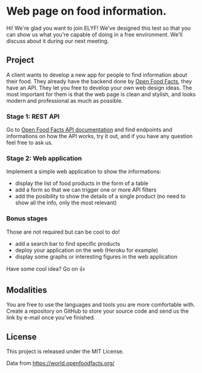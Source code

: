 # Web page on food information.

Hi! We're glad you want to join ELYF! We've designed this test so that you can show us what you're capable of doing in a free environment. We'll discuss about it during our next meeting.

## Project
A client wants to develop a new app for people to find information about their food. They already have the backend done by [Open Food Facts](https://world.openfoodfacts.org/), they have an API. They let you free to develop your own web design ideas. The most important for them is that the web page is clean and stylish, and looks modern and professional as much as possible.

### Stage 1: REST API
Go to [Open Food Facts API documentation](https://openfoodfacts.github.io/api-documentation/) and find endpoints and informations on how the API works, try it out, and if you have any question feel free to ask us.

### Stage 2: Web application
Implement a simple web application to show the informations:

- display the list of food products in the form of a table
- add a form so that we can trigger one or more API filters
- add the posibility to show the details of a single product (no need to show all the info, only the most relevant)

### Bonus stages
Those are not required but can be cool to do!

- add a search bar to find specific products
- deploy your application on the web (Heroku for example)
- display some graphs or interesting figures in the web application

Have some cool idea? Go on 👍

## Modalities
You are free to use the languages and tools you are more comfortable with.
Create a repository on GitHub to store your source code and send us the link by e-mail once you've finished.

## License
This project is released under the MIT License.

Data from https://world.openfoodfacts.org/
